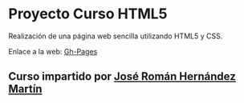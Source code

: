 # Proyecto Curso HTML5

Realización de una página web sencilla utilizando HTML5 y CSS.

Enlace a la web: [Gh-Pages](https://antoniogarnier.github.io/ProyectoCursoHTML5/)

## Curso impartido por [José Román Hernández Martín](https://www.emezeta.com/)
